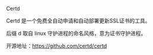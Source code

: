 Certd

Certd 是一个免费全自动申请和自动部署更新SSL证书的工具。

后缀 d 取自 linux 守护进程的命名风格，意为证书守护进程。

开源地址：https://github.com/certd/certd